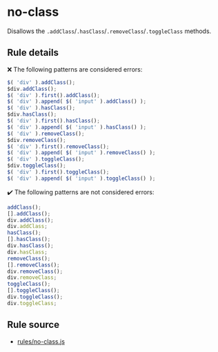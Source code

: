 # no-class

Disallows the `.addClass`/`.hasClass`/`.removeClass`/`.toggleClass` methods.

## Rule details

❌ The following patterns are considered errors:
```js
$( 'div' ).addClass();
$div.addClass();
$( 'div' ).first().addClass();
$( 'div' ).append( $( 'input' ).addClass() );
$( 'div' ).hasClass();
$div.hasClass();
$( 'div' ).first().hasClass();
$( 'div' ).append( $( 'input' ).hasClass() );
$( 'div' ).removeClass();
$div.removeClass();
$( 'div' ).first().removeClass();
$( 'div' ).append( $( 'input' ).removeClass() );
$( 'div' ).toggleClass();
$div.toggleClass();
$( 'div' ).first().toggleClass();
$( 'div' ).append( $( 'input' ).toggleClass() );
```

✔️ The following patterns are not considered errors:
```js
addClass();
[].addClass();
div.addClass();
div.addClass;
hasClass();
[].hasClass();
div.hasClass();
div.hasClass;
removeClass();
[].removeClass();
div.removeClass();
div.removeClass;
toggleClass();
[].toggleClass();
div.toggleClass();
div.toggleClass;
```
## Rule source

* [rules/no-class.js](../rules/no-class.js)
